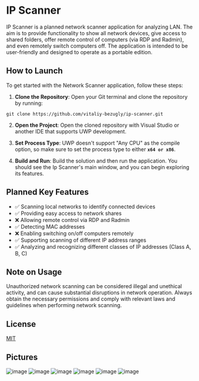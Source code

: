 ﻿# IP Scanner

IP Scanner is a planned network scanner application for analyzing LAN. The aim is to provide functionality to show all network devices, give access to shared folders, offer remote control of computers (via RDP and Radmin), and even remotely switch computers off. The application is intended to be user-friendly and designed to operate as a portable edition.

## How to Launch

To get started with the Network Scanner application, follow these steps:

1. **Clone the Repository**: Open your Git terminal and clone the repository by running:
```
git clone https://github.com/vitaliy-bezugly/ip-scanner.git
```

2. **Open the Project**: Open the cloned repository with Visual Studio or another IDE that supports UWP development.

3. **Set Process Type**: UWP doesn't support "Any CPU" as the compile option, so make sure to set the process type to either <code>**x64 or x86**</code>.

4. **Build and Run**: Build the solution and then run the application. You should see the Ip Scanner's main window, and you can begin exploring its features.

## Planned Key Features
- ✅ Scanning local networks to identify connected devices
- ✅ Providing easy access to network shares
- ❌ Allowing remote control via RDP and Radmin
- ✅ Detecting MAC addresses
- ❌ Enabling switching on/off computers remotely
- ✅ Supporting scanning of different IP address ranges
- ✅ Analyzing and recognizing different classes of IP addresses (Class A, B, C)

## Note on Usage
Unauthorized network scanning can be considered illegal and unethical activity, and can cause substantial disruptions in network operation. Always obtain the necessary permissions and comply with relevant laws and guidelines when performing network scanning.

## License
[MIT](https://choosealicense.com/licenses/mit/)

## Pictures 
![image](https://github.com/vitaliy-bezugly/ip-scanner/assets/87979065/94fba02d-fe21-4738-833b-eadc35a73e25)
![image](https://github.com/vitaliy-bezugly/ip-scanner/assets/87979065/fc2f5248-be97-4fff-a880-ec681b2c0af4)
![image](https://github.com/vitaliy-bezugly/ip-scanner/assets/87979065/708a1d2a-2efa-489a-b3da-9cb68a89a97f)
![image](https://github.com/vitaliy-bezugly/ip-scanner/assets/87979065/1c72c9ba-292f-4be3-99b1-728cc3c8189e)
![image](https://github.com/vitaliy-bezugly/ip-scanner/assets/87979065/8ae9b45c-7f90-47a4-987d-ebc5ccfbfaa6)
![image](https://github.com/vitaliy-bezugly/ip-scanner/assets/87979065/d4024d7f-86a4-408f-aaf5-c94dc854f41d)
